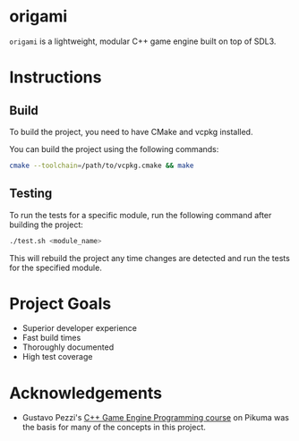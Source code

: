 # origami
`origami` is a lightweight, modular C++ game engine built on top of SDL3.

# Instructions

## Build
To build the project, you need to have CMake and vcpkg installed.

You can build the project using the following commands:

```bash
cmake --toolchain=/path/to/vcpkg.cmake && make
```

## Testing
To run the tests for a specific module, run the following command after building the project:

```bash
./test.sh <module_name>
```

This will rebuild the project any time changes are detected and run the tests for the specified module.

# Project Goals
* Superior developer experience
* Fast build times
* Thoroughly documented
* High test coverage

# Acknowledgements
* Gustavo Pezzi's [C++ Game Engine Programming course](https://pikuma.com/courses/cpp-2d-game-engine-development) on Pikuma was the basis for many of the concepts in this project.
